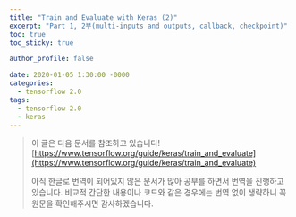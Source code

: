 ```yaml
---
title: "Train and Evaluate with Keras (2)"
excerpt: "Part 1, 2부(multi-inputs and outputs, callback, checkpoint)"
toc: true
toc_sticky: true

author_profile: false

date: 2020-01-05 1:30:00 -0000
categories: 
  - tensorflow 2.0
tags:
  - tensorflow 2.0
  - keras
---
```

> 이 글은 다음 문서를 참조하고 있습니다!
>[https://www.tensorflow.org/guide/keras/train_and_evaluate](https://www.tensorflow.org/guide/keras/train_and_evaluate)
> 
> 아직 한글로 번역이 되어있지 않은 문서가 많아 공부를 하면서 번역을 진행하고 있습니다.
> 비교적 간단한 내용이나 코드와 같은 경우에는 번역 없이 생략하니 꼭 원문을 확인해주시면 감사하겠습니다.

<!--stackedit_data:
eyJoaXN0b3J5IjpbMjA5MzIwMTk5OF19
-->